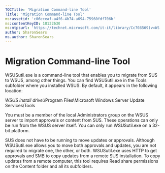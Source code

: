 ```yaml
---
TOCTitle: 'Migration Command-line Tool'
Title: 'Migration Command-line Tool'
ms:assetid: 'c06eceaf-a4f6-4b74-a694-75960fdf706b'
ms:contentKeyID: 18132630
ms:mtpsurl: 'https://technet.microsoft.com/it-it/library/Cc708569(v=WS.10)'
author: SharonSears
ms.author: SharonSears
---
```


Migration Command-line Tool
===========================

WSUSutil.exe is a command-line tool that enables you to migrate from SUS to WSUS, among other things. You can find WSUSutil.exe in the Tools subfolder where you installed WSUS. By default, it appears in the following location:

*WSUS install drive*:\\Program Files\\Microsoft Windows Server Update Services\\Tools

You must be a member of the local Administrators group on the WSUS server to import approvals or content from SUS. These operations can only be run from the WSUS server itself. You can only run WSUSutil.exe on a 32-bit platform.

SUS does not have to be running to move updates or approvals. Although WSUSutil.exe allows you to move both approvals and updates, you are not required to migrate one, the other, or both. WSUSutil.exe uses HTTP to get approvals and SMB to copy updates from a remote SUS installation. To copy updates from a remote computer, this tool requires Read share permissions on the Content folder and all its subfolders.
